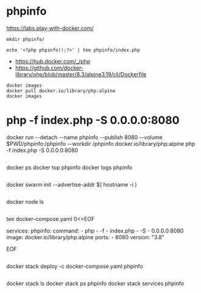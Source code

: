 # phpinfo

https://labs.play-with-docker.com/
```
mkdir phpinfo/
```
```
echo '<?php phpinfo();?>' | tee phpinfo/index.php
```
- https://hub.docker.com/_/php
- https://github.com/docker-library/php/blob/master/8.3/alpine3.19/cli/Dockerfile
```
docker images
docker pull docker.io/library/php:alpine
docker images
```
# php -f index.php -S 0.0.0.0:8080
docker run --detach --name phpinfo --publish 8080 --volume $PWD/phpinfo:/phpinfo --workdir /phpinfo docker.io/library/php:alpine php -f index.php -S 0.0.0.0:8080
```
```
docker ps
docker top phpinfo
docker logs phpinfo
```
```
docker swarm init --advertise-addr $( hostname -i )
```
```
docker node ls
```
```
tee docker-compose.yaml 0<<EOF

services:
  phpinfo:
    command:
      - php
      - -f
      - index.php
      - -S
      - 0.0.0.0:8080
    image: docker.io/library/php:alpine
    ports:
      - 8080
version: "3.8"

EOF
```
```
docker stack deploy -c docker-compose.yaml phpinfo
```
```
docker stack ls
docker stack ps phpinfo
docker stack services phpinfo
```
